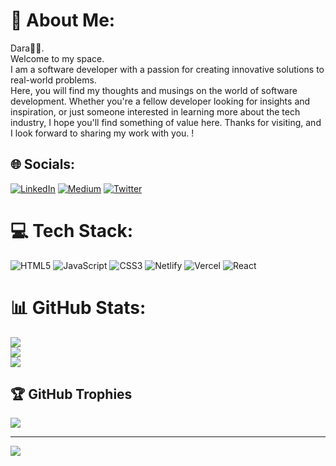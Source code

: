 # 💫 About Me:
Dara👏🏾.<br>Welcome to my space.<br>I am a software developer with a passion for creating innovative solutions to real-world problems.  <br>Here, you will find my thoughts and musings on the world of software development. Whether you're a fellow developer looking for insights and inspiration, or just someone interested in learning more about the tech industry, I hope you'll find something of value here. Thanks for visiting, and I look forward to sharing my work with you. !


## 🌐 Socials:
[![LinkedIn](https://img.shields.io/badge/LinkedIn-%230077B5.svg?logo=linkedin&logoColor=white)](https://www.linkedin.com/in/ajao-emmanuel-oluwadara/) [![Medium](https://img.shields.io/badge/Medium-12100E?logo=medium&logoColor=white)](https://medium.com/@Oluwadara) [![Twitter](https://img.shields.io/badge/Twitter-%231DA1F2.svg?logo=Twitter&logoColor=white)](https://twitter.com/Priest_____) 

# 💻 Tech Stack:
![HTML5](https://img.shields.io/badge/html5-%23E34F26.svg?style=for-the-badge&logo=html5&logoColor=white) ![JavaScript](https://img.shields.io/badge/javascript-%23323330.svg?style=for-the-badge&logo=javascript&logoColor=%23F7DF1E) ![CSS3](https://img.shields.io/badge/css3-%231572B6.svg?style=for-the-badge&logo=css3&logoColor=white) ![Netlify](https://img.shields.io/badge/netlify-%23000000.svg?style=for-the-badge&logo=netlify&logoColor=#00C7B7) ![Vercel](https://img.shields.io/badge/vercel-%23000000.svg?style=for-the-badge&logo=vercel&logoColor=white) ![React](https://img.shields.io/badge/react-%2320232a.svg?style=for-the-badge&logo=react&logoColor=%2361DAFB) 
# 📊 GitHub Stats:
![](https://github-readme-stats.vercel.app/api?username=priest-tz&theme=dark&hide_border=false&include_all_commits=false&count_private=false)<br/>
![](https://github-readme-streak-stats.herokuapp.com/?user=priest-tz&theme=dark&hide_border=false)<br/>
![](https://github-readme-stats.vercel.app/api/top-langs/?username=priest-tz&theme=dark&hide_border=false&include_all_commits=false&count_private=false&layout=compact)

## 🏆 GitHub Trophies
![](https://github-profile-trophy.vercel.app/?username=priest-tz&theme=radical&no-frame=false&no-bg=true&margin-w=4)

---
[![](https://visitcount.itsvg.in/api?id=priest-tz&icon=8&color=0)](https://visitcount.itsvg.in)

